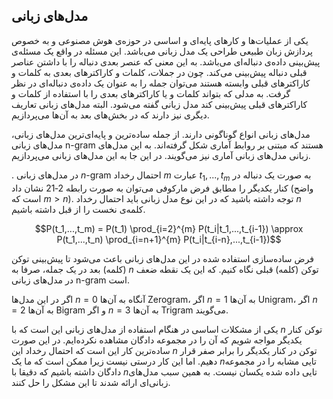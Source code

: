 ## مدل‌های زبانی

یکی از عملیات‌ها و کارهای پایه‌ای و اساسی در حوزه‌ی هوش مصنوعی و به خصوص پردازش زبان طبیعی طراحی یک مدل زبانی می‌باشد.  این مسئله در واقع یک مسئله‌ی پیش‌بینی داده‌ی دنباله‌ای می‌باشد. به این معنی که عنصر بعدی دنباله را با داشتن عناصر قبلی دنباله پیش‌بینی می‌کند. چون در جملات، کلمات و کاراکترهای بعدی به کلمات و کاراکترهای قبلی وابسته هستند می‌توان جمله را به عنوان یک داده‌ی دنباله‌ای در نظر گرفت. به مدلی که بتواند کلمات و یا کاراکترهای بعدی را با استفاده از کلمات و کاراکترهای قبلی پیش‌بینی کند مدل زبانی گفته می‌شود. البته مدل‌های زبانی تعاریف دیگری نیز دارند که در بخش‌های بعد به آن‌ها می‌پردازیم.

مدل‌های زبانی انواع گوناگونی دارند. از جمله ساده‌ترین و پایه‌ای‌ترین مدل‌های زبانی، مدل‌های زبانی n-gram هستند که مبتنی بر روابط آماری شکل گرفته‌اند. به این مدل‌های زبانی مدل‌های زبانی آماری نیز می‌گویند. در این جا به این مدل‌های زبانی می‌پردازیم.

. در مدل‌های زبانی *n*-gram احتمال رخداد $m$ عبارت $t_1,...,t_m$ به صورت یک دنباله در کنار یکدیگر را مطابق فرض مارکوفی می‌توان به صورت رابطه ‏2‑21 نشان داد (واضح است که $m>n$). توجه داشته باشید که در این نوع مدل زبانی باید احتمال رخداد $n$ کلمه‌ی نخست را از قبل داشته باشیم.

$$P(t_1,...,t_m) = P(t_1) \prod_{i=2}^{m} P(t_i|t_1,...,t_{i-1}) \approx P(t_1,...,t_n) \prod_{i=n+1}^{m} P(t_i|t_{i-n},...,t_{i-1})$$

فرض ساده‌سازی استفاده شده در این مدل‌های زبانی باعث می‌شود تا پیش‌بینی توکن (کلمه) بعد در یک جمله، صرفا به $n$ توکن (کلمه) قبلی نگاه کنیم. که این یک نقطه ضعف در مدل‌های زبانی n-gram است. 

اگر در این مدل‌ها $n=0$ آنگاه به آن‌ها Zerogram، اگر $n=1$ به آن‌ها Unigram، اگر $n=2$ به آن‌ها Bigram و اگر $n=3$ به آن‌ها Trigram می‌گویند.

یکی از مشکلات اساسی در هنگام استفاده از مدل‌های زبانی این است که با $n$ توکن کنار یکدیگر مواجه شویم که آن را در مجموعه دادگان مشاهده نکرده‌ایم. در این صورت ساده‌ترین کار این است که احتمال رخداد این $n$ توکن در کنار یکدیگر را برابر صفر قرار دهیم. اما این کار درستی نیست زیرا ممکن است که ما یک $n$تایی مشابه را در مجموعه دادگان داشته باشیم که دقیقا با $n$تایی داده شده یکسان نیست. به همین سبب مدل‌های زبانی‌ای ارائه شدند تا این مشکل را حل کنند.